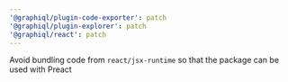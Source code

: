 ```yaml
---
'@graphiql/plugin-code-exporter': patch
'@graphiql/plugin-explorer': patch
'@graphiql/react': patch
---
```


Avoid bundling code from `react/jsx-runtime` so that the package can be used with Preact
